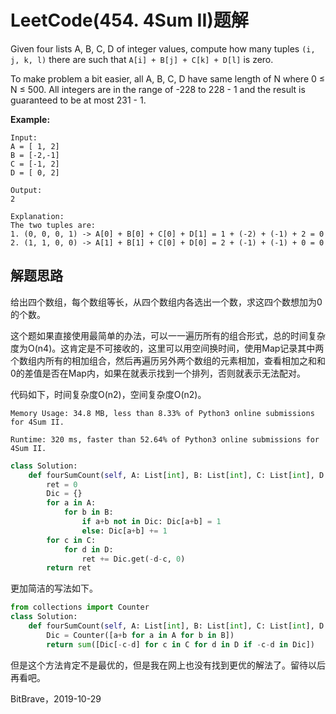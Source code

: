 # LeetCode(454. 4Sum II)题解

Given four lists A, B, C, D of integer values, compute how many tuples `(i, j, k, l)` there are such that `A[i] + B[j] + C[k] + D[l]` is zero.

To make problem a bit easier, all A, B, C, D have same length of N where 0 ≤ N ≤ 500. All integers are in the range of -228 to 228 - 1 and the result is guaranteed to be at most 231 - 1.

**Example:**

```
Input:
A = [ 1, 2]
B = [-2,-1]
C = [-1, 2]
D = [ 0, 2]

Output:
2

Explanation:
The two tuples are:
1. (0, 0, 0, 1) -> A[0] + B[0] + C[0] + D[1] = 1 + (-2) + (-1) + 2 = 0
2. (1, 1, 0, 0) -> A[1] + B[1] + C[0] + D[0] = 2 + (-1) + (-1) + 0 = 0
```

## 解题思路

给出四个数组，每个数组等长，从四个数组内各选出一个数，求这四个数想加为0的个数。

这个题如果直接使用最简单的办法，可以一一遍历所有的组合形式，总的时间复杂度为O(n4)。这肯定是不可接收的，这里可以用空间换时间，使用Map记录其中两个数组内所有的相加组合，然后再遍历另外两个数组的元素相加，查看相加之和和0的差值是否在Map内，如果在就表示找到一个排列，否则就表示无法配对。

代码如下，时间复杂度O(n2)，空间复杂度O(n2)。

`Memory Usage: 34.8 MB, less than 8.33% of Python3 online submissions for 4Sum II.`

`Runtime: 320 ms, faster than 52.64% of Python3 online submissions for 4Sum II.`

```python
class Solution:
    def fourSumCount(self, A: List[int], B: List[int], C: List[int], D: List[int]) -> int:
        ret = 0
        Dic = {}
        for a in A:
            for b in B:
                if a+b not in Dic: Dic[a+b] = 1
                else: Dic[a+b] += 1
        for c in C:
            for d in D:
                ret += Dic.get(-d-c, 0)
        return ret
```

更加简洁的写法如下。

```python
from collections import Counter
class Solution:
    def fourSumCount(self, A: List[int], B: List[int], C: List[int], D: List[int]) -> int:
        Dic = Counter([a+b for a in A for b in B])
        return sum([Dic[-c-d] for c in C for d in D if -c-d in Dic])
```

但是这个方法肯定不是最优的，但是我在网上也没有找到更优的解法了。留待以后再看吧。

BitBrave，2019-10-29
